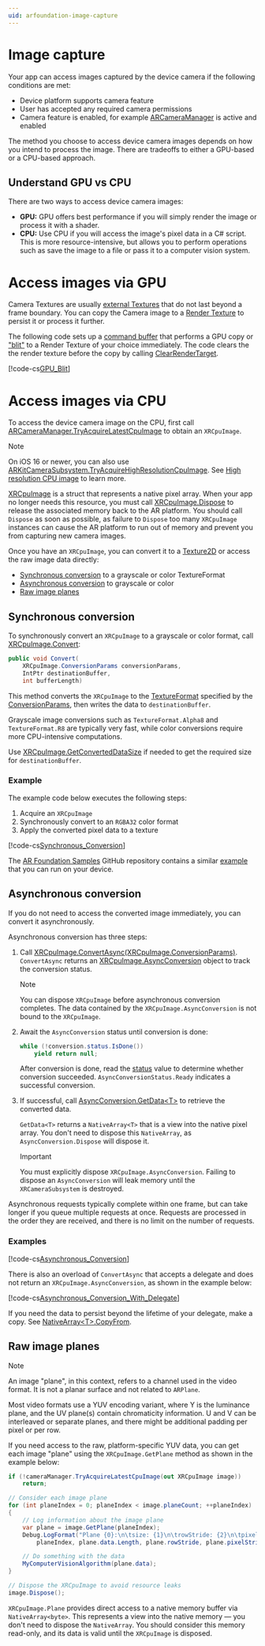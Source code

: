 ```yaml
---
uid: arfoundation-image-capture
---
```

# Image capture

Your app can access images captured by the device camera if the following conditions are met:

* Device platform supports camera feature
* User has accepted any required camera permissions
* Camera feature is enabled, for example [ARCameraManager](xref:arfoundation-camera-components#ar-camera-manager-component) is active and enabled

The method you choose to access device camera images depends on how you intend to process the image. There are tradeoffs to either a GPU-based or a CPU-based approach.

## Understand GPU vs CPU

There are two ways to access device camera images:

* **GPU:** GPU offers best performance if you will simply render the image or process it with a shader.
* **CPU:** Use CPU if you will access the image's pixel data in a C# script. This is more resource-intensive, but allows you to perform operations such as save the image to a file or pass it to a computer vision system.

# Access images via GPU

Camera Textures are usually [external Textures](https://docs.unity3d.com/ScriptReference/Texture2D.CreateExternalTexture.html) that do not last beyond a frame boundary. You can copy the Camera image to a [Render Texture](https://docs.unity3d.com/Manual/class-RenderTexture.html) to persist it or process it further.

The following code sets up a [command buffer](https://docs.unity3d.com/ScriptReference/Rendering.CommandBuffer.html) that performs a GPU copy or ["blit"](https://docs.unity3d.com/ScriptReference/Rendering.CommandBuffer.Blit.html) to a Render Texture of your choice immediately. The code clears the the render texture before the copy by calling [ClearRenderTarget](https://docs.unity3d.com/ScriptReference/Rendering.CommandBuffer.ClearRenderTarget.html).

[!code-cs[GPU_Blit](../../../Tests/Runtime/CodeSamples/CpuImageSamples.cs#GPU_Blit)]

# Access images via CPU

To access the device camera image on the CPU, first call [ARCameraManager.TryAcquireLatestCpuImage](xref:UnityEngine.XR.ARFoundation.ARCameraManager.TryAcquireLatestCpuImage(UnityEngine.XR.ARSubsystems.XRCpuImage@)) to obtain an `XRCpuImage`.

> [!NOTE]
> On iOS 16 or newer, you can also use [ARKitCameraSubsystem.TryAcquireHighResolutionCpuImage](https://docs.unity3d.com/Packages/com.unity.xr.arkit@5.2/api/UnityEngine.XR.ARKit.ARKitCameraSubsystem.html#UnityEngine_XR_ARKit_ARKitCameraSubsystem_TryAcquireHighResolutionCpuImage). See [High resolution CPU image](https://docs.unity3d.com/Packages/com.unity.xr.arkit@5.2/manual/arkit-camera.html#high-resolution-cpu-image) to learn more.

[XRCpuImage](xref:UnityEngine.XR.ARSubsystems.XRCpuImage) is a struct that represents a native pixel array. When your app no longer needs this resource, you must call [XRCpuImage.Dispose](xref:UnityEngine.XR.ARSubsystems.XRCpuImage.Dispose) to release the associated memory back to the AR platform. You should call `Dispose` as soon as possible, as failure to `Dispose` too many `XRCpuImage` instances can cause the AR platform to run out of memory and prevent you from capturing new camera images.

Once you have an `XRCpuImage`, you can convert it to a [Texture2D](xref:UnityEngine.Texture2D) or access the raw image data directly:

- [Synchronous conversion](#synchronous-conversion) to a grayscale or color TextureFormat
- [Asynchronous conversion](#asynchronous-conversion) to grayscale or color
- [Raw image planes](#raw-image-planes)

## Synchronous conversion

To synchronously convert an `XRCpuImage` to a grayscale or color format, call [XRCpuImage.Convert](xref:UnityEngine.XR.ARSubsystems.XRCpuImage.Convert(UnityEngine.XR.ARSubsystems.XRCpuImage.ConversionParams,System.IntPtr,System.Int32)):

```csharp
public void Convert(
    XRCpuImage.ConversionParams conversionParams,
    IntPtr destinationBuffer,
    int bufferLength)
```

This method converts the `XRCpuImage` to the [TextureFormat](xref:UnityEngine.TextureFormat) specified by the [ConversionParams](xref:UnityEngine.XR.ARSubsystems.XRCpuImage.ConversionParams), then writes the data to `destinationBuffer`.

Grayscale image conversions such as `TextureFormat.Alpha8` and `TextureFormat.R8` are typically very fast, while color conversions require more CPU-intensive computations.

Use [XRCpuImage.GetConvertedDataSize](xref:UnityEngine.XR.ARSubsystems.XRCpuImage.GetConvertedDataSize(UnityEngine.Vector2Int,UnityEngine.TextureFormat)) if needed to get the required size for `destinationBuffer`.

### Example

The example code below executes the following steps:

1. Acquire an `XRCpuImage`
2. Synchronously convert to an `RGBA32` color format
3. Apply the converted pixel data to a texture

[!code-cs[Synchronous_Conversion](../../../Tests/Runtime/CodeSamples/CpuImageSamples.cs#Synchronous_Conversion)]

The [AR Foundation Samples](https://github.com/Unity-Technologies/arfoundation-samples#cpu-images) GitHub repository contains a similar [example](https://github.com/Unity-Technologies/arfoundation-samples/blob/main/Assets/Scripts/CpuImageSample.cs) that you can run on your device.

## Asynchronous conversion

If you do not need to access the converted image immediately, you can convert it asynchronously.

Asynchronous conversion has three steps:

1. Call [XRCpuImage.ConvertAsync(XRCpuImage.ConversionParams)](xref:UnityEngine.XR.ARSubsystems.XRCpuImage.ConvertAsync(UnityEngine.XR.ARSubsystems.XRCpuImage.ConversionParams)). `ConvertAsync` returns an [XRCpuImage.AsyncConversion](xref:UnityEngine.XR.ARSubsystems.XRCpuImage.AsyncConversion) object to track the conversion status.

    > [!NOTE]
    > You can dispose `XRCpuImage` before asynchronous conversion completes. The data contained by the `XRCpuImage.AsyncConversion` is not bound to the `XRCpuImage`.

2. Await the `AsyncConversion` status until conversion is done:

    ```csharp
    while (!conversion.status.IsDone())
        yield return null;
    ```

    After conversion is done, read the [status](xref:UnityEngine.XR.ARSubsystems.XRCpuImage.AsyncConversionStatus) value to determine whether conversion succeeded. `AsyncConversionStatus.Ready` indicates a successful conversion.

3. If successful, call [AsyncConversion.GetData\<T\>](xref:UnityEngine.XR.ARSubsystems.XRCpuImage.AsyncConversion.GetData``1) to retrieve the converted data.

    `GetData<T>` returns a `NativeArray<T>` that is a view into the native pixel array. You don't need to dispose this `NativeArray`, as `AsyncConversion.Dispose` will dispose it.

    > [!IMPORTANT]
    > You must explicitly dispose `XRCpuImage.AsyncConversion`. Failing to dispose an `AsyncConversion` will leak memory until the `XRCameraSubsystem` is destroyed.

Asynchronous requests typically complete within one frame, but can take longer if you queue multiple requests at once. Requests are processed in the order they are received, and there is no limit on the number of requests.

### Examples

[!code-cs[Asynchronous_Conversion](../../../Tests/Runtime/CodeSamples/CpuImageSamples.cs#Asynchronous_Conversion)]

There is also an overload of `ConvertAsync` that accepts a delegate and does not return an `XRCpuImage.AsyncConversion`, as shown in the example below:

[!code-cs[Asynchronous_Conversion_With_Delegate](../../../Tests/Runtime/CodeSamples/CpuImageSamples.cs#Asynchronous_Conversion_With_Delegate)]

If you need the data to persist beyond the lifetime of your delegate, make a copy. See [NativeArray\<T\>.CopyFrom](https://docs.unity3d.com/ScriptReference/Unity.Collections.NativeArray_1.CopyFrom.html).

## Raw image planes

> [!NOTE]
> An image "plane", in this context, refers to a channel used in the video format. It is not a planar surface and not related to `ARPlane`.

Most video formats use a YUV encoding variant, where Y is the luminance plane, and the UV plane(s) contain chromaticity information. U and V can be interleaved or separate planes, and there might be additional padding per pixel or per row.

If you need access to the raw, platform-specific YUV data, you can get each image "plane" using the `XRCpuImage.GetPlane` method as shown in the example below:

```csharp
if (!cameraManager.TryAcquireLatestCpuImage(out XRCpuImage image))
    return;

// Consider each image plane
for (int planeIndex = 0; planeIndex < image.planeCount; ++planeIndex)
{
    // Log information about the image plane
    var plane = image.GetPlane(planeIndex);
    Debug.LogFormat("Plane {0}:\n\tsize: {1}\n\trowStride: {2}\n\tpixelStride: {3}",
        planeIndex, plane.data.Length, plane.rowStride, plane.pixelStride);

    // Do something with the data
    MyComputerVisionAlgorithm(plane.data);
}

// Dispose the XRCpuImage to avoid resource leaks
image.Dispose();
```

`XRCpuImage.Plane` provides direct access to a native memory buffer via `NativeArray<byte>`. This represents a view into the native memory — you don't need to dispose the `NativeArray`. You should consider this memory read-only, and its data is valid until the `XRCpuImage` is disposed.
